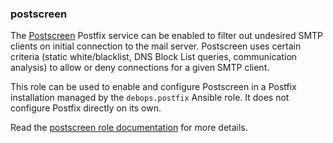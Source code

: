 ### postscreen

The [Postscreen](http://www.postfix.org/POSTSCREEN_README.html) Postfix
service can be enabled to filter out undesired SMTP clients on initial
connection to the mail server. Postscreen uses certain criteria (static
white/blacklist, DNS Block List queries, communication analysis) to
allow or deny connections for a given SMTP client.

This role can be used to enable and configure Postscreen in a Postfix
installation managed by the `debops.postfix` Ansible role. It does not
configure Postfix directly on its own.

Read the [postscreen role documentation](https://docs.debops.org/en/master/ansible/roles/postscreen/) for more details.
